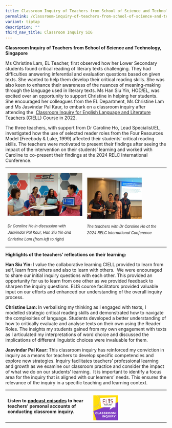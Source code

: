 ```yaml
---
title: Classroom Inquiry of Teachers from School of Science and Technology, Singapore
permalink: /classroom-inquiry-of-teachers-from-school-of-science-and-technology-singapore/
variant: tiptap
description: ""
third_nav_title: Classroom Inquiry SIG
---
```

<p><strong>Classroom Inquiry of Teachers from School of Science and Technology, Singapore</strong>
</p>
<p>Ms Christine Lam, EL Teacher, first observed how her Lower Secondary students
found critical reading of literary texts challenging. They had difficulties
answering inferential and evaluation questions based on given texts. She
wanted to help them develop their critical reading skills. She was also
keen to enhance their awareness of the nuances of meaning-making through
the language used in literary texts. Ms Han Siu Yin, HOD/EL, was excited
over an opportunity to support Christine in helping her students. She encouraged
her colleagues from the EL Department, Ms Christine Lam and Ms Jasvindar
Pal Kaur, to embark on a classroom inquiry after attending the&nbsp;
<a href="https://safe.menlosecurity.com/https:/elis.moe.edu.sg/elis/professional-learning/professional-learning-opportunities/courses-on-classroom-inquiry/" rel="noopener noreferrer nofollow" target="_blank">Classroom Inquiry for English Language and Literature Teachers&nbsp;</a>(CIELL)
Course in 2022.</p>
<p>The three teachers, with support from Dr Caroline Ho, Lead Specialist/EL,
investigated how the use of selected reader roles from the Four Resources
Model (Freebody &amp; Luke, 1999) affected their students’ critical reading
skills. The teachers were motivated to present their findings after seeing
the impact of the intervention on their students’ learning and worked with
Caroline to co-present their findings at the 2024 RELC International Conference.</p>
<table>
<tbody>
<tr>
<td rowspan="1" colspan="1">
<p></p>
<div class="isomer-image-wrapper">
<img style="width: 100%" height="auto" width="100%" alt="SST" src="/images/SIG/SST.jpg">
</div>
<p><em><sub>Dr Caroline Ho in discussion with Jasvindar Pal Kaur, Han Siu Yin and Christine Lam (from left to right)</sub></em>
</p>
</td>
<td rowspan="1" colspan="1">
<p></p>
<div class="isomer-image-wrapper">
<img style="width: 71%;" height="auto" width="100%" alt="SST" src="/images/SIG/SST2.jpg">
</div>
<p><em><sup>The teachers with Dr Caroline Ho at the 2024 RELC International Conference</sup></em>
</p>
</td>
</tr>
</tbody>
</table>
<p></p>
<p><strong>Highlights of the teachers’ reflections on their learning:</strong>
</p>
<p><strong>Han Siu Yin: </strong>I value the collaborative learning CIELL
provided to learn from self, learn from others and also to learn with others.&nbsp;
We were encouraged to share our initial inquiry questions with each other.
This provided an opportunity for us to learn from one other as we provided
feedback to sharpen the inquiry questions. ELIS course facilitators provided
valuable input on our efforts and enhanced our understanding of the overall
inquiry process.</p>
<p><strong>Christine Lam: </strong>In verbalising my thinking as I engaged
with texts, I modelled strategic critical reading skills and demonstrated
how to navigate the complexities of language. Students developed a better
understanding of how to critically evaluate and analyse texts on their
own using the Reader Roles. The insights my students gained from my own
engagement with texts as I articulated my interpretations of word choice
and discussed the implications of different linguistic choices were invaluable
for them.</p>
<p><strong>Jasvindar Pal Kaur: </strong>This classroom inquiry has reinforced
my conviction in inquiry as a means for teachers to develop specific competencies
and explore new strategies. Inquiry facilitates teachers’ professional
learning and growth as we examine our classroom practice and consider the
impact of what we do on our students’ learning. &nbsp;It is important to
identify a focus area for the inquiry that is aligned with our learners’
needs. This ensures the relevance of the inquiry in a specific teaching
and learning context.</p>
<table>
<tbody>
<tr>
<td rowspan="1" colspan="1">
<p><strong>Listen to&nbsp;<a href="https://safe.menlosecurity.com/https:/elis.moe.edu.sg/elis/resources/listen/classroom-inquiry-podcasts/" rel="noopener noreferrer nofollow" target="_blank">podcast episodes</a>&nbsp;to hear teachers’ personal accounts of conducting classroom inquiry.</strong>
</p>
</td>
<td rowspan="1" colspan="1">
<p></p>
<div class="isomer-image-wrapper">
<img style="width: 35%;" height="auto" width="100%" alt="Classroom Inquiry Podcast" src="/images/SIG/Classroom_Inquiry_Podcast_Resized_Final.png">
</div>
</td>
</tr>
</tbody>
</table>
<p></p>